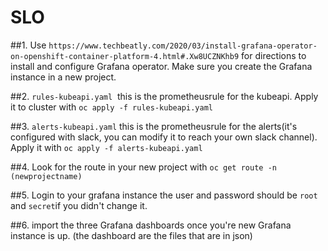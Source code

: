 # SLO

##1. 
Use ```https://www.techbeatly.com/2020/03/install-grafana-operator-on-openshift-container-platform-4.html#.Xw8UCZNKhb9``` for directions to install and configure Grafana operator. Make sure you create the Grafana instance in a new project.

##2.
```rules-kubeapi.yaml```  this is the prometheusrule for the kubeapi. Apply it to cluster with ```oc apply -f rules-kubeapi.yaml```

##3.
```alerts-kubeapi.yaml``` this is the prometheusrule for the alerts(it's configured with slack, you can modify it to reach your own slack channel). Apply it with ```oc apply -f alerts-kubeapi.yaml```

##4.
Look for the route in your new project with ```oc get route -n (newprojectname)```

##5.
Login to your grafana instance the user and password should be ```root``` and ```secret```if you didn't change it.

##6.
import the three Grafana dashboards once you're new Grafana instance is up. (the dashboard  are the files that are in json)
